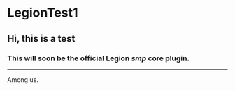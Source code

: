 # LegionTest1

## Hi, this is a test
 
### This will soon be the **official** Legion *smp* core plugin.
 ---
 Among us.
